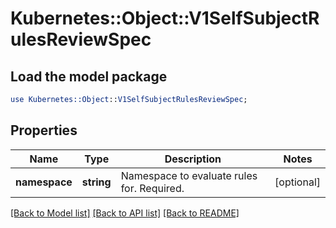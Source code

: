 # Kubernetes::Object::V1SelfSubjectRulesReviewSpec

## Load the model package
```perl
use Kubernetes::Object::V1SelfSubjectRulesReviewSpec;
```

## Properties
Name | Type | Description | Notes
------------ | ------------- | ------------- | -------------
**namespace** | **string** | Namespace to evaluate rules for. Required. | [optional] 

[[Back to Model list]](../README.md#documentation-for-models) [[Back to API list]](../README.md#documentation-for-api-endpoints) [[Back to README]](../README.md)


